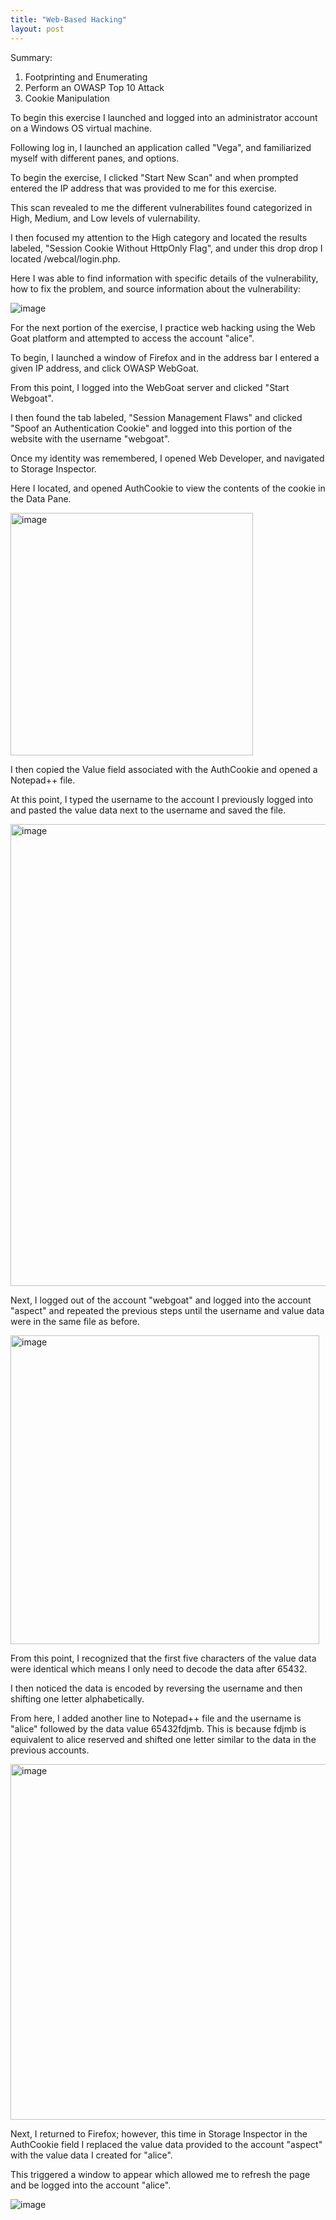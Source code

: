 ```yaml
---
title: "Web-Based Hacking"
layout: post
---
```

Summary:
  1. Footprinting and Enumerating
  2. Perform an OWASP Top 10 Attack
  3. Cookie Manipulation

To begin this exercise I launched and logged into an administrator account on a Windows OS virtual machine.

Following log in, I launched an application called "Vega", and familiarized myself with different panes, and options.

To begin the exercise, I clicked "Start New Scan" and when prompted entered the IP address that was provided to me for this exercise. 

This scan revealed to me the different vulnerabilites found categorized in High, Medium, and Low levels of vulernability.

I then focused my attention to the High category and located the results labeled, "Session Cookie Without HttpOnly Flag", and under this drop drop I located /webcal/login.php.

Here I was able to find information with specific details of the vulnerability, how to fix the problem, and source information about the vulnerability:

![image](https://github.com/Devin10Dahlberg/devin10dahlberg.github.io/assets/149525072/f8ed3d93-2e38-4d5e-94be-acec9c946001)




For the next portion of the exercise, I practice web hacking using the Web Goat platform and attempted to access the account "alice".

To begin, I launched a window of Firefox and in the address bar I entered a given IP address, and click OWASP WebGoat.

From this point, I logged into the WebGoat server and clicked "Start Webgoat".

I then found the tab labeled, "Session Management Flaws" and clicked "Spoof an Authentication Cookie" and logged into this portion of the website with the username "webgoat".

Once my identity was remembered, I opened Web Developer, and navigated to Storage Inspector.

Here I located, and opened AuthCookie to view the contents of the cookie in the Data Pane.

<img width="388" alt="image" src="https://github.com/Devin10Dahlberg/devin10dahlberg.github.io/assets/149525072/b26a0525-4e8c-45ef-a2bd-a40e3f16d73c">

I then copied the Value field associated with the AuthCookie and opened a Notepad++ file.

At this point, I typed the username to the account I previously logged into and pasted the value data next to the username and saved the file.

<img width="739" alt="image" src="https://github.com/Devin10Dahlberg/devin10dahlberg.github.io/assets/149525072/863cfdd7-17b0-4514-a049-6d17bf24930c">

Next, I logged out of the account "webgoat" and logged into the account "aspect" and repeated the previous steps until the username and value data were in the same file as before.

<img width="494" alt="image" src="https://github.com/Devin10Dahlberg/devin10dahlberg.github.io/assets/149525072/db5f29a2-a6f6-425a-ad54-f356f38fcff2">

From this point, I recognized that the first five characters of the value data were identical which means I only need to decode the data after 65432.

I then noticed the data is encoded by reversing the username and then shifting one letter alphabetically.

From here, I added another line to Notepad++ file and the username is "alice" followed by the data value 65432fdjmb. This is because fdjmb is equivalent to alice reserved and shifted one letter similar to the data in the previous accounts.

<img width="569" alt="image" src="https://github.com/Devin10Dahlberg/devin10dahlberg.github.io/assets/149525072/453919eb-cb97-4015-a497-b7326558db3d">

Next, I returned to Firefox; however, this time in Storage Inspector in the AuthCookie field I replaced the value data provided to the account "aspect" with the value data I created for "alice".

This triggered a window to appear which allowed me to refresh the page and be logged into the account "alice".

![image](https://github.com/Devin10Dahlberg/devin10dahlberg.github.io/assets/149525072/8bfa8b95-189b-4a06-ac81-686b030e1884)








